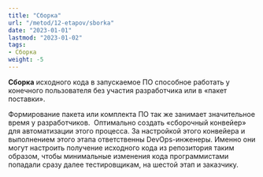```yaml
---
title: "Сборка"
url: "/metod/12-etapov/sborka"
date: "2023-01-01"
lastmod: "2023-01-02"
tags:
- Сборка
weight: -5
---
```


**Сборка** исходного кода в запускаемое ПО способное работать у конечного пользователя без участия разработчика или в «пакет поставки». 

Формирование пакета или комплекта ПО так же занимает значительное время у разработчиков.  Оптимально создать «сборочный конвейер» для автоматизации этого процесса. За настройкой этого конвейера и выполнением этого этапа ответственны DevOps-инженеры. Именно они могут настроить получение исходного кода из репозитория таким образом, чтобы минимальные изменения кода программистами попадали сразу далее тестировщикам, на шестой этап и заказчику.